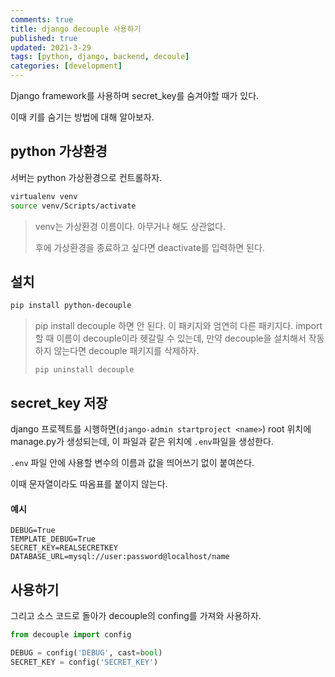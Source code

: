 ```yaml
---
comments: true
title: django decouple 사용하기
published: true
updated: 2021-3-29
tags: [python, django, backend, decoule]
categories: [development]
---
```


Django framework를 사용하며 secret_key를 숨겨야할 때가 있다.

이때 키를 숨기는 방법에 대해 알아보자.

## python 가상환경

서버는 python 가상환경으로 컨트롤하자.

```bash
virtualenv venv
source venv/Scripts/activate
```

> venv는 가상환경 이름이다. 아무거나 해도 상관없다.
>
> 후에 가상환경을 종료하고 싶다면 deactivate를 입력하면 된다.

## 설치

```bash
pip install python-decouple
```

> pip install decouple 하면 안 된다. 이 패키지와 엄연히 다른 패키지다. import 할 때 이름이 decouple이라 헷갈릴 수 있는데, 만약 decouple을 설치해서 작동하지 않는다면 decouple 패키지를 삭제하자.
>
> `pip uninstall decouple`

## secret_key 저장

django 프로젝트를 시행하면(`django-admin startproject <name>`) root 위치에 manage.py가 생성되는데, 이 파일과 같은 위치에 `.env`파일을 생성한다.

`.env` 파일 안에 사용할 변수의 이름과 값을 띄어쓰기 없이 붙여쓴다.

이때 문자열이라도 따옴표를 붙이지 않는다.

#### 예시

```
DEBUG=True
TEMPLATE_DEBUG=True
SECRET_KEY=REALSECRETKEY
DATABASE_URL=mysql://user:password@localhost/name
```



## 사용하기

그리고 소스 코드로 돌아가 decouple의 confing를 가져와 사용하자.

```python
from decouple import config

DEBUG = config('DEBUG', cast=bool)
SECRET_KEY = config('SECRET_KEY')
```

